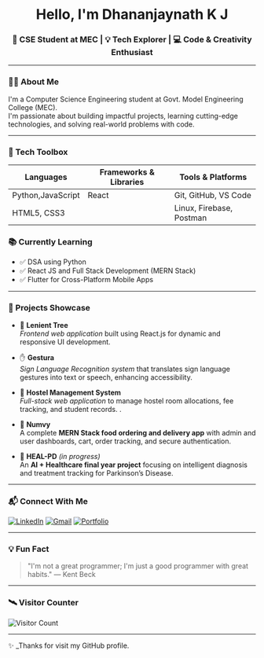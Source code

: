 <h1 align="center"> Hello, I'm Dhananjaynath K J</h1>
<h3 align="center">🌟 CSE Student at MEC | 💡 Tech Explorer | 💻 Code & Creativity Enthusiast</h3>

---

### 🧑‍💻 About Me
I'm a Computer Science Engineering student at Govt. Model Engineering College (MEC).  
I'm passionate about building impactful projects, learning cutting-edge technologies, and solving real-world problems with code.

---

### 🧰 Tech Toolbox

| Languages         | Frameworks & Libraries        | Tools & Platforms         |
|------------------|-------------------------------|---------------------------|
| Python,JavaScript | React                   | Git, GitHub, VS Code      |
| HTML5, CSS3       |                             | Linux, Firebase, Postman  |



### 📚 Currently Learning
- ✅ DSA using Python
- ✅ React JS and Full Stack Development (MERN Stack)
- ✅ Flutter for Cross-Platform Mobile Apps

---

### 🚀 Projects Showcase

- 🌳 **Lenient Tree**  
  *Frontend web application* built using React.js for dynamic and responsive UI development.

- ✋ **Gestura**  
  *Sign Language Recognition system* that translates sign language gestures into text or speech, enhancing accessibility.

- 🏢 **Hostel Management System**  
  *Full-stack web application* to manage hostel room allocations, fee tracking, and student records. .

- 🍔 **Numvy**  
  A complete **MERN Stack food ordering and delivery app** with admin and user dashboards, cart, order tracking, and secure authentication.

- 💊 **HEAL-PD** *(in progress)*  
  An **AI + Healthcare final year project** focusing on intelligent diagnosis and treatment tracking for Parkinson’s Disease.

---

### 📬 Connect With Me

[![LinkedIn](https://img.shields.io/badge/LinkedIn-blue?style=flat-square&logo=linkedin)](https://www.linkedin.com/in/YOUR-LINKEDIN)
[![Gmail](https://img.shields.io/badge/Gmail-red?style=flat-square&logo=gmail&logoColor=white)](https://mail.google.com/mail/u/0/?tab=rm&ogbl#inbox)
[![Portfolio](https://img.shields.io/badge/Portfolio-black?style=flat-square)](https://dhananjaynathkjportfolio.onrender.com)

---

### 💡 Fun Fact
> "I'm not a great programmer; I'm just a good programmer with great habits." — Kent Beck

---

### 🛰 Visitor Counter

![Visitor Count](https://komarev.com/ghpvc/?username=Dhananjaynathkj&style=flat&color=brightgreen)

---

✨ _Thanks for visit my GitHub profile.

